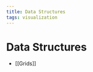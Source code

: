 ```yaml
---
title: Data Structures
tags: visualization
---
```


# Data Structures
- [[Grids]]










































































